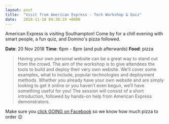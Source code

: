 ```yaml
---
layout: post
title:  "Visit from American Express - Tech Workshop & Quiz"
date:   2018-11-18 09:38:19 +0000
---
```


American Express is visiting Southampton! Come by for a chill evening with smart people, a fun quiz, and Domino's pizza followed.

**Date**: 20 Nov 2018
**Time**: 6pm - 8pm (and pub afterwards)
**Food**: pizza

> Having your own personal website can be a great way to stand out from the crowd. The aim of the workshop is to give attendees the tools to build and deploy their very own website. We’ll cover some examples, what to include, popular technologies and deployment methods. Whether you already have your own website and are simply looking to get it online or you haven’t even begun, we’ll have something useful for you! The session will consist of a short introduction, followed by hands-on help from American Express demonstrators.

Make sure you [click GOING on Facebook](https://www.facebook.com/events/261663731364713/?ti=icl) so we know how much pizza to order 😉